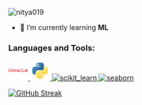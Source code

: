 <p align="left"> <img src="https://komarev.com/ghpvc/?username=nitya019&label=Profile%20views&color=0e75b6&style=flat" alt="nitya019" /> </p>

- 🌱 I’m currently learning **ML**

<p align="left">
</p>

<h3 align="left">Languages and Tools:</h3>
<p align="left"> <a href="https://www.oracle.com/" target="_blank" rel="noreferrer"> <img src="https://raw.githubusercontent.com/devicons/devicon/master/icons/oracle/oracle-original.svg" alt="oracle" width="40" height="40"/> </a> <a href="https://www.python.org" target="_blank" rel="noreferrer"> <img src="https://raw.githubusercontent.com/devicons/devicon/master/icons/python/python-original.svg" alt="python" width="40" height="40"/> </a> <a href="https://scikit-learn.org/" target="_blank" rel="noreferrer"> <img src="https://upload.wikimedia.org/wikipedia/commons/0/05/Scikit_learn_logo_small.svg" alt="scikit_learn" width="40" height="40"/> </a> <a href="https://seaborn.pydata.org/" target="_blank" rel="noreferrer"> <img src="https://seaborn.pydata.org/_images/logo-mark-lightbg.svg" alt="seaborn" width="40" height="40"/> </a> </p>

<a href="https://git.io/streak-stats"><img src="https://streak-stats.demolab.com?user=Nitya019&theme=violet-dark&border_radius=1.5&card_width=494&fire=CB7BC4DB&background=0D1117&currStreakNum=B2C8CADB&ring=CB7BC4DB&stroke=CB7BC4DB&currStreakLabel=B2C8CADB&dates=CB7BC4DB&sideNums=CB7BC4DB&sideLabels=B2C8CADB&border=B2C8CADB" alt="GitHub Streak" /></a>
